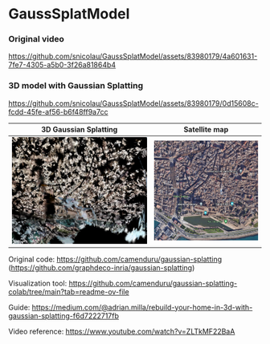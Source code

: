 # GaussSplatModel

### Original video

https://github.com/snicolau/GaussSplatModel/assets/83980179/4a601631-7fe7-4305-a5b0-3f26a81864b4

### 3D model with Gaussian Splatting

https://github.com/snicolau/GaussSplatModel/assets/83980179/0d15608c-fcdd-45fe-af56-b6f48ff9a7cc


3D Gaussian Splatting      |  Satellite map
:-------------------------:|:-------------------------:
![](/out_media/3Dmap.png)  |  ![](/out_media/Sat_map.png)


Original code: https://github.com/camenduru/gaussian-splatting
(https://github.com/graphdeco-inria/gaussian-splatting)

Visualization tool: https://github.com/camenduru/gaussian-splatting-colab/tree/main?tab=readme-ov-file

Guide: https://medium.com/@adrian.milla/rebuild-your-home-in-3d-with-gaussian-splatting-f6d7222717fb

Video reference: https://www.youtube.com/watch?v=ZLTkMF22BaA
